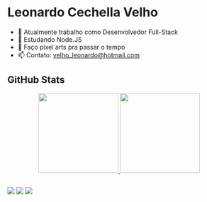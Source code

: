 # Leonardo Cechella Velho

- 🔭 Atualmente trabalho como Desenvolvedor Full-Stack
- 🌱 Estudando Node.JS
- 🎨 Faço pixel arts pra passar o tempo
- 📫 Contato: velho_leonardo@hotmail.com

## GitHub Stats

<div align="center">
  <a href="https://github.com/LeonardoCechellaVelho">
  <img height="180em" src="https://github-readme-stats.vercel.app/api?username=LeonardoCechellaVelho&show_icons=true&theme=radical&include_all_commits=true&count_private=true"/>
  <img height="180em" src="https://github-readme-stats.vercel.app/api/top-langs/?username=LeonardoCechellaVelho&layout=compact&langs_count=7&theme=radical"/>
</div>

##

<div>
<a href="https://www.linkedin.com/in/leonardo-cechella-velho-38990a152/" target="_blank"><img src="https://img.shields.io/badge/LinkedIn-0077B5?style=for-the-badge&logo=linkedin&logoColor=white"/><a/>
<a href="https://br.pinterest.com/leo_pixel/" target="_blank"><img src="https://img.shields.io/badge/Pinterest-%23E60023.svg?&style=for-the-badge&logo=Pinterest&logoColor=white"/><a/>
<a href="mailto:velho_leonardo@hotmail.com" target="_blank"><img src="https://img.shields.io/badge/Microsoft_Outlook-0078D4?style=for-the-badge&logo=microsoft-outlook&logoColor=white"/><a/>
</div>
